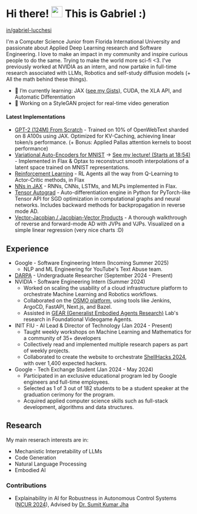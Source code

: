 Hi there! <img width="30" src="https://user-images.githubusercontent.com/18350557/176309783-0785949b-9127-417c-8b55-ab5a4333674e.gif"/> This is Gabriel :)
================================================================================================================================

  <p>
 <a href="https://www.linkedin.com/in/gabriel-lucchesi" target="_blank" rel="noreferrer" style="color: inherit; display: inline-flex; align-items: center;">
   in/gabriel-lucchesi
</a>
<!--   |
<a href="https://gabehubner.dev" target="_blank" rel="noreferrer" style="color: inherit; display: inline-flex; align-items: center;">
   gabehubner.dev
</a>
    |
<a href="https://gabriel-lucchesi.notion.site" target="_blank" rel="noreferrer" style="color: inherit; display: inline-flex; align-items: center;">
   gabriel-lucchesi.notion.site
</a>
  </p> -->



I'm a Computer Science Junior from Florida International University and passionate about Applied Deep Learning research and Software Engineering. I love to make an impact in my community and inspire curious people to do the same. Trying to make the world more sci-fi <3. I've previously worked at NVIDIA as an intern, and now partake in full-time research associated with LLMs, Robotics and self-study diffusion models (+ All the math behind these things).

- 🌱 I’m currently learning: JAX ([see my Gists](https://gist.github.com/ghubnerr)), CUDA, the XLA API, and Automatic Differentiation 
- 🍓 Working on a StyleGAN project for real-time video generation

#### Latest Implementations
- [GPT-2 (124M) From Scratch](https://gist.github.com/ghubnerr/941eeb2a6a518370277860126f1674c8) - Trained on 10% of OpenWebText sharded on 8 A100s using JAX. Optimized for KV-Caching, achieving linear token/s performance. (+ Bonus: Applied Pallas attention kernels to boost performance)
- [Variational Auto-Encoders for MNIST](https://github.com/ghubnerr/machine-learning/blob/main/jax/vae_mnist_jax.ipynb) → [See my lecture! (Starts at 18:54)](https://drive.google.com/file/d/1durmc8I3klzNn_v9ZlGqWZFbcLaKugvj/view?usp=sharing) - Implemented in Flax & Optax to reconstruct smooth interpolations of a latent space trained on MNIST representations.
- [Reinforcement Learning](https://colab.research.google.com/drive/1QJruRdXCN7dpyw1bqZQBJxwME_JA1ZzQ?usp=sharing) - RL Agents all the way from Q-Learning to Actor-Critic methods, in Flax
- [NNs in JAX](https://github.com/ghubnerr/machine-learning/blob/main/jax/flax_cnns_rnns_lstms.ipynb) - RNNs, CNNs, LSTMs, and MLPs implemented in Flax.
- [Tensor Autograd](https://gist.github.com/ghubnerr/1b1d0aa74ee4e0591d51fa2df7e7ea0d) - Auto-differentiation engine in Python for PyTorch-like Tensor API for SGD optimization in computational graphs and neural networks. Includes backward methods for backpropagation in reverse mode AD.
- [Vector-Jacobian / Jacobian-Vector Products](https://gist.github.com/ghubnerr/da33fe207ae42cec108aea557acbc8ce) - A thorough walkthrough of reverse and forward-mode AD with JVPs and VJPs. Visualized on a simple linear regression (very nice charts :D)

## Experience 
- Google - Software Engineering Intern (Incoming Summer 2025)
  - NLP and ML Engineering for YouTube's Text Abuse team.   
- [DARPA](https://www.usa.gov/agencies/defense-advanced-research-projects-agency#:~:text=Defense%20Advanced%20Research%20Projects%20Agency%20(DARPA)%20%7C%20USAGov) - Undergraduate Researcher (September 2024 - Present)
- NVIDIA - Software Engineering Intern (Summer 2024)
  - Worked on scaling the usability of a cloud infrastructure platform to orchestrate Machine Learning and Robotics workflows.
  - Collaborated on the [OSMO platform](https://developer.nvidia.com/osmo), using tools like Jenkins, ArgoCD, FastAPI, Next.js, and Bazel.
  - Assisted in [GEAR (Generalist Embodied Agents Research)](https://research.nvidia.com/labs/gear/) Lab's research in Foundational Videogame Agents.
- INIT FIU - AI Lead & Director of Technology (Jan 2024 - Present)
  - Taught weekly workshops on Machine Learning and Mathematics for a community of 35+ developers
  - Collectively read and implemented multiple research papers as part of weekly projects.
  - Collaborated to create the website to orchestrate [ShellHacks 2024](https://shellhacks.net/), with over 1,400 expected hackers. 
- Google - Tech Exchange Student (Jan 2024 - May 2024)
  - Participated in an exclusive educational program led by Google engineers and full-time employees.
  - Selected as 1 of 3 out of 182 students to be a student speaker at the graduation cerimony for the program.
  - Acquired applied computer science skills such as full-stack development, algorithms and data structures.

## Research
My main reserach interests are in:
- Mechanistic Interpretability of LLMs
- Code Generation
- Natural Language Processing
- Embodied AI

### Contributions
- Explainability in AI for Robustness in Autonomous Control Systems ([NCUR 2024](https://docs.google.com/presentation/d/1abiGyxm9q_ssx62Rwv7IxBxLbVp93ye2ufKb90RqzZ8/edit#slide=id.g1f52f9af90e_1_64)), Advised by [Dr. Sumit Kumar Jha](https://sumitkumarjha.com)
